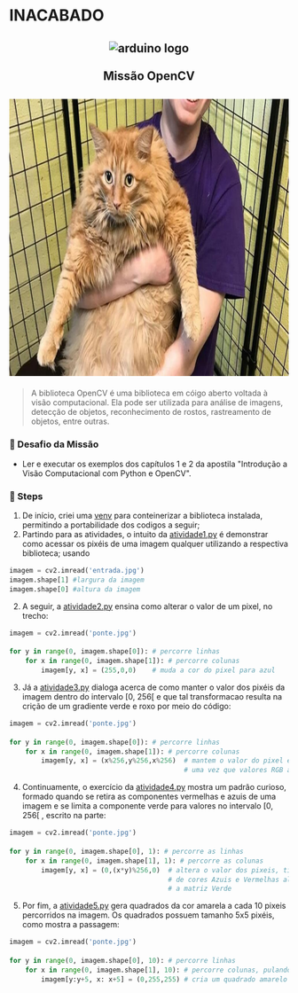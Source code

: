# INACABADO

<h2 align="center">
    <img src="https://avatars.githubusercontent.com/u/5009934?s=200&v=4" alt="arduino logo" height="200" width="200"></br>
    <br> Missão OpenCV </br>
</h2>

<h2 align="center">
    <img src="./saida.jpg" height="500px" alt="output program1.py"></igm>
</h2>

>A biblioteca OpenCV é uma biblioteca em cóigo aberto voltada à visão computacional. 
Ela pode ser utilizada para análise de imagens, detecção de objetos, reconhecimento de rostos, rastreamento de objetos, entre outras.

### 🎯 Desafio da Missão
- Ler e executar os exemplos dos capítulos 1 e 2 da apostila "Introdução a Visão Computacional com Python e OpenCV".

### 📒 Steps
1. De início, criei uma [venv](https://docs.python.org/3/library/venv.html) para conteinerizar a biblioteca instalada, permitindo a portabilidade dos codigos a seguir;
2. Partindo para as atividades, o intuito da [atividade1.py](./atividade1.py) é demonstrar como acessar os pixéis de uma imagem qualquer utilizando a respectiva biblioteca;
usando
```py
imagem = cv2.imread('entrada.jpg')
imagem.shape[1] #largura da imagem
imagem.shape[0] #altura da imagem
```

2. A seguir, a [atividade2.py](./funcoes_cap2.py) ensina como alterar o valor de um pixel, no trecho:
```py
imagem = cv2.imread('ponte.jpg')

for y in range(0, imagem.shape[0]): # percorre linhas
    for x in range(0, imagem.shape[1]): # percorre colunas
        imagem[y, x] = (255,0,0)    # muda a cor do pixel para azul
```

3. Já a [atividade3.py](./funcoes_cap2.py) dialoga acerca de como manter o valor dos pixéis da imagem dentro do intervalo [0, 256[  e que tal transformacao
resulta na crição de um gradiente verde e roxo por meio do código:
```py
imagem = cv2.imread('ponte.jpg')

for y in range(0, imagem.shape[0]): # percorre linhas
    for x in range(0, imagem.shape[1]): # percorre colunas
        imagem[y, x] = (x%256,y%256,x%256)  # mantem o valor do pixel entre 0 e 255
                                            # uma vez que valores RGB assumem esse intevalo
```

4. Continuamente, o exercício da [atividade4.py](./funcoes_cap2.py) mostra um padrão curioso, formado quando se retira as componentes vermelhas e azuis de 
uma imagem e se limita a componente verde para valores no intervalo [0, 256[ , escrito na parte:
```py
imagem = cv2.imread('ponte.jpg')

for y in range(0, imagem.shape[0], 1): # percorre as linhas
    for x in range(0, imagem.shape[1], 1): # percorre as colunas
        imagem[y, x] = (0,(x*y)%256,0)  # altera o valor dos pixeis, tirando matrizes 
                                        # de cores Azuis e Vermelhas além de modificar
                                        # a matriz Verde
```

5. Por fim, a [atividade5.py](./funcoes_cap2.py) gera quadrados da cor amarela a cada 10 pixeis percorridos na imagem. Os quadrados possuem tamanho 5x5 pixéis, como mostra a passagem:
```py
imagem = cv2.imread('ponte.jpg')

for y in range(0, imagem.shape[0], 10): # percorre linhas
    for x in range(0, imagem.shape[1], 10): # percorre colunas, pulando de 10 em 10
        imagem[y:y+5, x: x+5] = (0,255,255) # cria um quadrado amarelo de 5x5 pixeis
```
